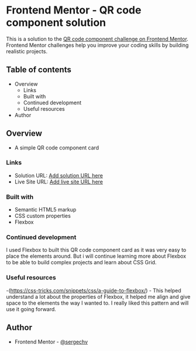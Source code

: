 # Frontend Mentor - QR code component solution

This is a solution to the [QR code component challenge on Frontend Mentor](https://www.frontendmentor.io/challenges/qr-code-component-iux_sIO_H). Frontend Mentor challenges help you improve your coding skills by building realistic projects. 

## Table of contents

- Overview
  - Links
  - Built with
  - Continued development
  - Useful resources
- Author



## Overview
- A simple QR code component card


### Links

- Solution URL: [Add solution URL here](https://your-solution-url.com)
- Live Site URL: [Add live site URL here](https://your-live-site-url.com)

### Built with

- Semantic HTML5 markup
- CSS custom properties
- Flexbox


### Continued development

I used Flexbox to built this QR code component card as it was very easy to place the elements around.
But i will continue learning more about Flexbox to be able to build complex projects and learn about CSS Grid.


### Useful resources

-(https://css-tricks.com/snippets/css/a-guide-to-flexbox/) - This helped understand a lot about the properties of Flexbox, it helped me align and give space to the elements the way I wanted to. I really liked this pattern and will use it going forward.

## Author

- Frontend Mentor - [@sergechv](https://www.frontendmentor.io/profile/sergechv)

